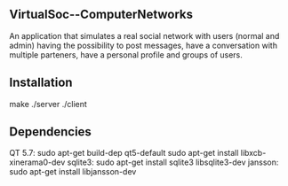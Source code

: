 ## VirtualSoc--ComputerNetworks
An application that simulates a real social network with users (normal and admin) having the possibility to post messages, have a conversation with multiple parteners, have a personal profile and groups of users.

## Installation
make
./server
./client

## Dependencies
QT 5.7: sudo apt-get build-dep qt5-default
				sudo apt-get install libxcb-xinerama0-dev
sqlite3: sudo apt-get install sqlite3 libsqlite3-dev
jansson: sudo apt-get install libjansson-dev
